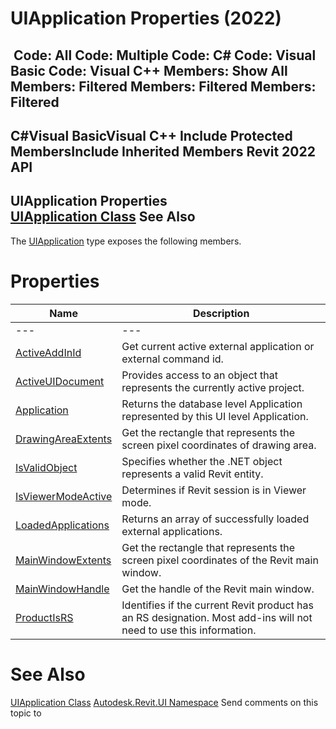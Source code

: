 # UIApplication Properties (2022)

﻿
 Code: All Code: Multiple Code: C# Code: Visual Basic Code: Visual C++  Members: Show All Members: Filtered Members: Filtered Members: Filtered   
---  
C#Visual BasicVisual C++
Include Protected MembersInclude Inherited Members
Revit 2022 API  
---  
UIApplication Properties  
[UIApplication Class](51ca80e2-3e5f-7dd2-9d95-f210950c72ae.md "UIApplication Class") See Also  
---  
The [UIApplication](51ca80e2-3e5f-7dd2-9d95-f210950c72ae.md "UIApplication Class") type exposes the following members.
# Properties
| Name | Description |
| --- | --- |
| --- | --- | --- |
| [ActiveAddInId](ff42e969-2daf-d436-2ded-860e87195823.md "ActiveAddInId Property") | Get current active external application or external command id. |
| [ActiveUIDocument](3488133d-60c2-aa7c-ab72-0d9360ff122a.md "ActiveUIDocument Property") | Provides access to an object that represents the currently active project. |
| [Application](ef60b8a9-75b6-a227-f991-55d73ef0c695.md "Application Property") | Returns the database level Application represented by this UI level Application. |
| [DrawingAreaExtents](f7d3b688-17bf-3652-360b-9443d23ff1c1.md "DrawingAreaExtents Property") | Get the rectangle that represents the screen pixel coordinates of drawing area. |
| [IsValidObject](564c625f-fa6b-e6df-9cdb-8319f0f403b0.md "IsValidObject Property") | Specifies whether the .NET object represents a valid Revit entity. |
| [IsViewerModeActive](b5247639-12ba-784e-2683-a1954e382da8.md "IsViewerModeActive Property") | Determines if Revit session is in Viewer mode. |
| [LoadedApplications](4f740794-5f0f-a17b-3620-3695606b5ac5.md "LoadedApplications Property") | Returns an array of successfully loaded external applications. |
| [MainWindowExtents](1e99edf8-234b-b636-ce88-dde92a75e8a8.md "MainWindowExtents Property") | Get the rectangle that represents the screen pixel coordinates of the Revit main window. |
| [MainWindowHandle](e28d23a9-6814-1e70-9943-1ee852887dae.md "MainWindowHandle Property") | Get the handle of the Revit main window. |
| [ProductIsRS](b4b3ff0a-242a-d829-7b0d-f8a0918c9486.md "ProductIsRS Property") | Identifies if the current Revit product has an RS designation. Most add-ins will not need to use this information. |

# See Also
[UIApplication Class](51ca80e2-3e5f-7dd2-9d95-f210950c72ae.md "UIApplication Class")
[Autodesk.Revit.UI Namespace](e86fd90a-8957-02a6-da7f-ced248966e3e.md "Autodesk.Revit.UI Namespace")
Send comments on this topic to 
